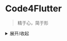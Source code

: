 # Code4Flutter

> 精于心，简于形
 
<details><summary>展开/收起</summary>
 <pre><code>
     int[] myArray = new int[3];
        System.out.println("my array length: " + myArray.length);
        for (int i = 0; i < myArray.length; i++) {
            myArray[i] = i;
        }
 </code></pre>
</details>

